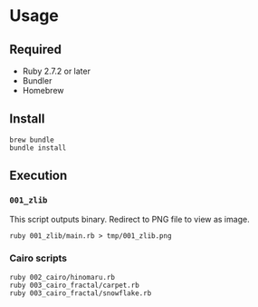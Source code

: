 # Usage

## Required

- Ruby 2.7.2 or later
- Bundler
- Homebrew

## Install

```
brew bundle
bundle install
```

## Execution

### `001_zlib`

This script outputs binary. Redirect to PNG file to view as image.

```
ruby 001_zlib/main.rb > tmp/001_zlib.png
```

### Cairo scripts

```
ruby 002_cairo/hinomaru.rb
ruby 003_cairo_fractal/carpet.rb
ruby 003_cairo_fractal/snowflake.rb
```
